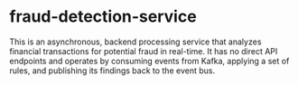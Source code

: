 # fraud-detection-service
This is an asynchronous, backend processing service that analyzes financial transactions for potential fraud in real-time. It has no direct API endpoints and operates by consuming events from Kafka, applying a set of rules, and publishing its findings back to the event bus.
